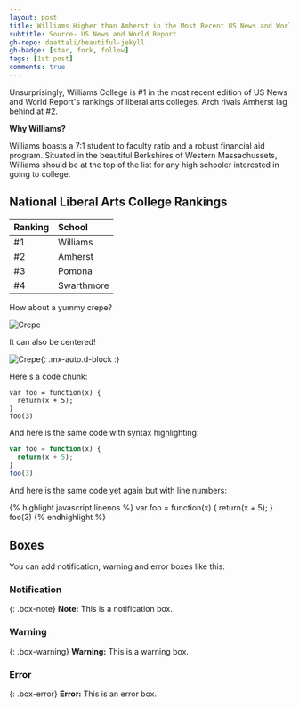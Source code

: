 ```yaml
---
layout: post
title: Williams Higher than Amherst in the Most Recent US News and World Report Rankings
subtitle: Source- US News and World Report
gh-repo: daattali/beautiful-jekyll
gh-badge: [star, fork, follow]
tags: [1st post]
comments: true
---
```


Unsurprisingly, Williams College is #1 in the most recent edition of US News and World Report's rankings of liberal arts colleges. Arch rivals Amherst lag behind at #2.

**Why Williams?**

Williams boasts a 7:1 student to faculty ratio and a robust financial aid program. Situated in the beautiful Berkshires of Western Massachussets, Williams should be at the top of the list for any high schooler interested in going to college. 

## National Liberal Arts College Rankings

| Ranking | School |
| :------ |:--- |
| #1 | Williams | 
| #2 | Amherst | 
| #3 | Pomona | 
| #4 | Swarthmore | 


How about a yummy crepe?

![Crepe](https://s3-media3.fl.yelpcdn.com/bphoto/cQ1Yoa75m2yUFFbY2xwuqw/348s.jpg)

It can also be centered!

![Crepe](https://s3-media3.fl.yelpcdn.com/bphoto/cQ1Yoa75m2yUFFbY2xwuqw/348s.jpg){: .mx-auto.d-block :}

Here's a code chunk:

~~~
var foo = function(x) {
  return(x + 5);
}
foo(3)
~~~

And here is the same code with syntax highlighting:

```javascript
var foo = function(x) {
  return(x + 5);
}
foo(3)
```

And here is the same code yet again but with line numbers:

{% highlight javascript linenos %}
var foo = function(x) {
  return(x + 5);
}
foo(3)
{% endhighlight %}

## Boxes
You can add notification, warning and error boxes like this:

### Notification

{: .box-note}
**Note:** This is a notification box.

### Warning

{: .box-warning}
**Warning:** This is a warning box.

### Error

{: .box-error}
**Error:** This is an error box.
